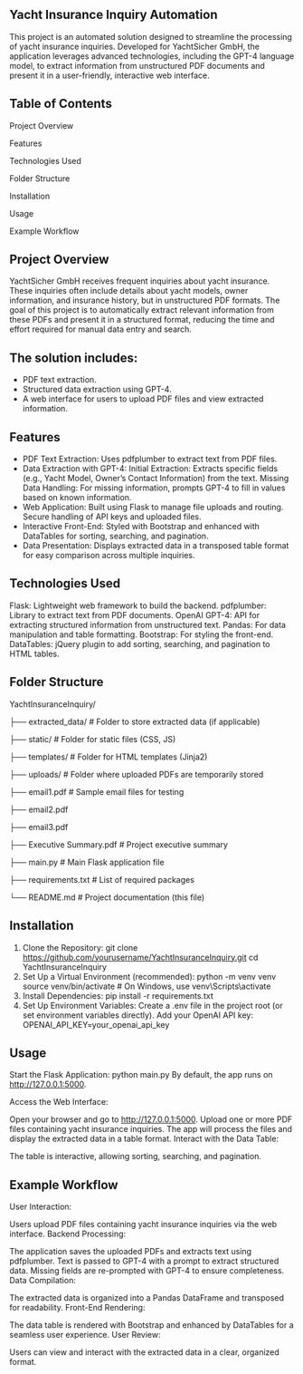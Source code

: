 ## Yacht Insurance Inquiry Automation
This project is an automated solution designed to streamline the processing of yacht insurance inquiries. Developed for YachtSicher GmbH, the application leverages advanced technologies, including the GPT-4 language model, to extract information from unstructured PDF documents and present it in a user-friendly, interactive web interface.


## Table of Contents
Project Overview

Features

Technologies Used

Folder Structure

Installation

Usage

Example Workflow


## Project Overview
YachtSicher GmbH receives frequent inquiries about yacht insurance. These inquiries often include details about yacht models, owner information, and insurance history, but in unstructured PDF formats. The goal of this project is to automatically extract relevant information from these PDFs and present it in a structured format, reducing the time and effort required for manual data entry and search.

## The solution includes:

- PDF text extraction.
- Structured data extraction using GPT-4.
- A web interface for users to upload PDF files and view extracted information.
## Features
- PDF Text Extraction: Uses pdfplumber to extract text from PDF files.
- Data Extraction with GPT-4:
Initial Extraction: Extracts specific fields (e.g., Yacht Model, Owner’s Contact Information) from the text.
Missing Data Handling: For missing information, prompts GPT-4 to fill in values based on known information.
- Web Application:
Built using Flask to manage file uploads and routing.
Secure handling of API keys and uploaded files.
- Interactive Front-End:
Styled with Bootstrap and enhanced with DataTables for sorting, searching, and pagination.
- Data Presentation:
Displays extracted data in a transposed table format for easy comparison across multiple inquiries.

## Technologies Used
Flask: Lightweight web framework to build the backend.
pdfplumber: Library to extract text from PDF documents.
OpenAI GPT-4: API for extracting structured information from unstructured text.
Pandas: For data manipulation and table formatting.
Bootstrap: For styling the front-end.
DataTables: jQuery plugin to add sorting, searching, and pagination to HTML tables.

## Folder Structure

YachtInsuranceInquiry/

├── extracted_data/              # Folder to store extracted data (if applicable)

├── static/                      # Folder for static files (CSS, JS)

├── templates/                   # Folder for HTML templates (Jinja2)

├── uploads/                     # Folder where uploaded PDFs are temporarily stored

├── email1.pdf                   # Sample email files for testing

├── email2.pdf

├── email3.pdf

├── Executive Summary.pdf        # Project executive summary

├── main.py                      # Main Flask application file

├── requirements.txt             # List of required packages

└── README.md                    # Project documentation (this file)

## Installation
1. Clone the Repository:
git clone https://github.com/yourusername/YachtInsuranceInquiry.git
cd YachtInsuranceInquiry
2. Set Up a Virtual Environment (recommended):
   python -m venv venv
source venv/bin/activate   # On Windows, use venv\Scripts\activate
3. Install Dependencies:
   pip install -r requirements.txt
4. Set Up Environment Variables:
Create a .env file in the project root (or set environment variables directly).
Add your OpenAI API key:
OPENAI_API_KEY=your_openai_api_key

## Usage
Start the Flask Application:
python main.py
By default, the app runs on http://127.0.0.1:5000.

Access the Web Interface:

Open your browser and go to http://127.0.0.1:5000.
Upload one or more PDF files containing yacht insurance inquiries.
The app will process the files and display the extracted data in a table format.
Interact with the Data Table:

The table is interactive, allowing sorting, searching, and pagination.

## Example Workflow
User Interaction:

Users upload PDF files containing yacht insurance inquiries via the web interface.
Backend Processing:

The application saves the uploaded PDFs and extracts text using pdfplumber.
Text is passed to GPT-4 with a prompt to extract structured data.
Missing fields are re-prompted with GPT-4 to ensure completeness.
Data Compilation:

The extracted data is organized into a Pandas DataFrame and transposed for readability.
Front-End Rendering:

The data table is rendered with Bootstrap and enhanced by DataTables for a seamless user experience.
User Review:

Users can view and interact with the extracted data in a clear, organized format.

